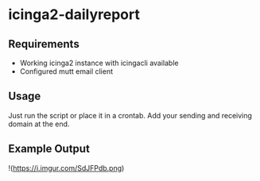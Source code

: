 # icinga2-dailyreport
## Requirements
* Working icinga2 instance with icingacli available
* Configured mutt email client

## Usage
Just run the script or place it in a crontab. Add your sending and receiving domain at the end.

## Example Output
!(https://i.imgur.com/SdJFPdb.png)
